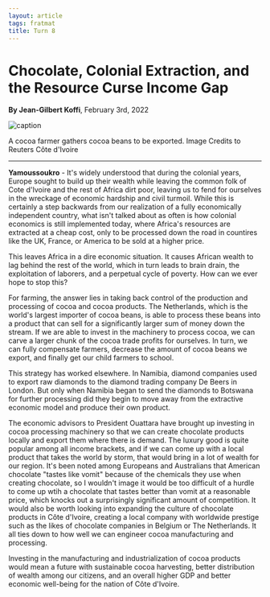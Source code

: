 ```yaml
---
layout: article
tags: fratmat
title: Turn 8 
---
```


# Chocolate, Colonial Extraction, and the Resource Curse Income Gap

**By Jean-Gilbert Koffi**, February 3rd, 2022

![caption](../../../assets/images/Turn_8_Fratmat_Image_1.JPG)
<p id="image-caption">A cocoa farmer gathers cocoa beans to be exported. Image Credits to Reuters Côte d'Ivoire</p>

---

**Yamoussoukro** -  It's widely understood that during the colonial years, Europe sought to build up their wealth while leaving the common folk of Cote d'Ivoire and the rest of Africa dirt poor, leaving us to fend for ourselves in the wreckage of economic hardship and civil turmoil. While this is certainly a step backwards from our realization of a fully economically independent country, what isn't talked about as often is how colonial economics is still implemented today, where Africa's resources are extracted at a cheap cost, only to be processed down the road in countires like the UK, France, or America to be sold at a higher price.

This leaves Africa in a dire economic situation. It causes African wealth to lag behind the rest of the world, which in turn leads to brain drain, the exploitation of laborers, and a perpetual cycle of poverty. How can we ever hope to stop this?

For farming, the answer lies in taking back control of the production and processing of cocoa and cocoa products. The Netherlands, which is the world's largest importer of cocoa beans, is able to process these beans into a product that can sell for a significantly larger sum of money down the stream. If we are able to invest in the machinery to process cocoa, we can carve a larger chunk of the cocoa trade profits for ourselves. In turn, we can fully compensate farmers, decrease the amount of cocoa beans we export, and finally get our child farmers to school. 

This strategy has worked elsewhere. In Namibia, diamond companies used to export raw diamonds to the diamond trading company De Beers in London. But only when Namibia began to send the diamonds to Botswana for further processing did they begin to move away from the extractive economic model and produce their own product. 

The economic advisors to President Ouattara have brought up investing in cocoa processing machinery so that we can create chocolate products locally and export them where there is demand. The luxury good is quite popular among all income brackets, and if we can come up with a local product that takes the world by storm, that would bring in a lot of wealth for our region. It's been noted among Europeans and Australians that American chocolate "tastes like vomit" because of the chemicals they use when creating chocolate, so I wouldn't image it would be too difficult of a hurdle to come up wtih a chocolate that tastes better than vomit at a reasonable price, which knocks out a surprisingly significant amount of competition. It would also be worth looking into expanding the culture of chocolate products in Côte d'Ivoire, creating a local company with worldwide prestige such as the likes of chocolate companies in Belgium or The Netherlands. It all ties down to how well we can engineer cocoa manufacturing and processing.

Investing in the manufacturing and industrialization of cocoa products would mean a future with sustainable cocoa harvesting, better distribution of wealth among our citizens, and an overall higher GDP and better economic well-being for the nation of Côte d'Ivoire.